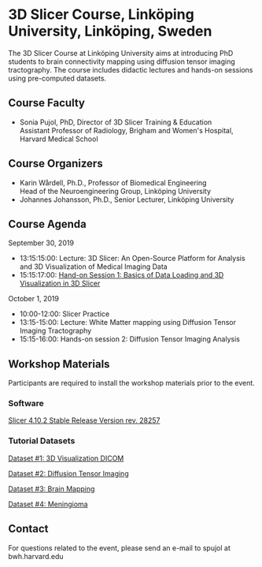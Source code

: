 # 3D Slicer Course, Linköping University, Linköping, Sweden
The 3D Slicer Course at Linköping University aims at introducing PhD students to brain connectivity mapping using diffusion tensor imaging tractography. The course includes didactic lectures and hands-on sessions using pre-computed datasets.

## Course Faculty
- Sonia Pujol, PhD, Director of 3D Slicer Training & Education <br> Assistant Professor of Radiology, Brigham and Women's Hospital, Harvard Medical School

## Course Organizers
- Karin Wårdell, Ph.D., Professor of Biomedical Engineering <br> Head of the Neuroengineering Group, Linköping University <br>
- Johannes Johansson, Ph.D., Senior Lecturer, Linköping University

## Course Agenda

September 30, 2019
- 13:15:15:00: Lecture: 3D Slicer: An Open-Source Platform for Analysis and 3D Visualization of Medical Imaging Data 
- 15:15:17:00: [Hand-on Session 1: Basics of Data Loading and 3D Visualization in 3D Slicer](https://www.dropbox.com/s/oq75kcplfxjuze4/SlicerCourse_DataLoadingAndVisualization.pdf?dl=0)

October 1, 2019
- 10:00-12:00: Slicer Practice 
- 13:15-15:00: Lecture: White Matter mapping using Diffusion Tensor Imaging Tractography
- 15:15-16:00: Hands-on session 2: Diffusion Tensor Imaging Analysis

## Workshop Materials
Participants are required to install the workshop materials prior to the event.  

### Software
[Slicer 4.10.2 Stable Release Version rev. 28257](https://download.slicer.org/)

### Tutorial Datasets
[Dataset #1: 3D Visualization DICOM](https://www.dropbox.com/s/pwalbzpc9k25t7d/3DVisualization_DICOM.zip?dl=1)

[Dataset #2: Diffusion Tensor Imaging](https://www.dropbox.com/s/m3slat1aouq0j75/Diffusion%20MRI.zip?dl=1)

[Dataset #3: Brain Mapping](https://www.dropbox.com/s/p41hlvssjpa48in/WhiteMatterExplorationData.zip?dl=1)

[Dataset #4: Meningioma](https://www.dropbox.com/s/hdlduw6oqnf2n72/Meningioma.nrrd?dl=0)

## Contact
For questions related to the event, please send an e-mail to spujol at bwh.harvard.edu
